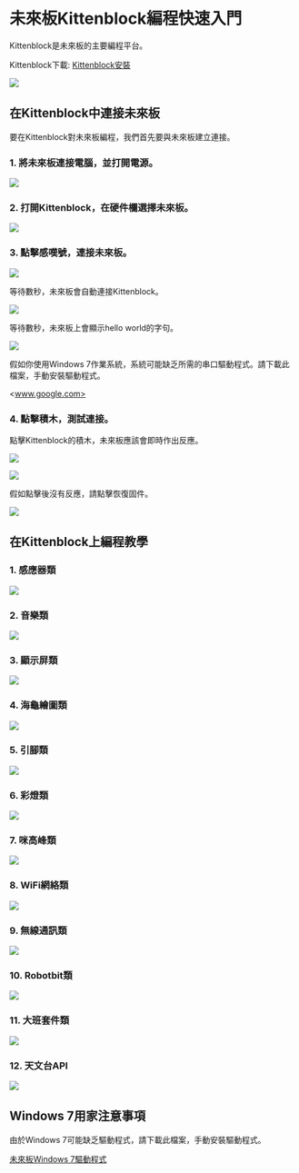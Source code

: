 # 未來板Kittenblock編程快速入門

Kittenblock是未來板的主要編程平台。

Kittenblock下載: [Kittenblock安裝](../KittenBlock/kittenblockGreen.md)

![](../functional_module/PWmodules/images/kbbanner.png)

## 在Kittenblock中連接未來板

要在Kittenblock對未來板編程，我們首先要與未來板建立連接。

### 1. 將未來板連接電腦，並打開電源。

![](./images/usb.png)

### 2. 打開Kittenblock，在硬件欄選擇未來板。

![](./images/kittenblock1.png)

### 3. 點擊感嘆號，連接未來板。

![](./images/kittenblock2.png)

等待數秒，未來板會自動連接Kittenblock。

![](./images/kittenblock3.png)

等待數秒，未來板上會顯示hello world的字句。

![](./images/kittenblock4.jpg)

假如你使用Windows 7作業系統，系統可能缺乏所需的串口驅動程式。請下載此檔案，手動安裝驅動程式。

<www.google.com>

### 4. 點擊積木，測試連接。

點擊Kittenblock的積木，未來板應該會即時作出反應。

![](./images/kittenblock5.png)

![](./images/kittenblock6.jpg)

假如點擊後沒有反應，請點擊恢復固件。

![](./images/kittenblock7.png)

## 在Kittenblock上編程教學

### 1. 感應器類

![](./images/sensors.png)

### 2. 音樂類

![](./images/buzzer.png)

### 3. 顯示屏類

![](./images/screen.png)

### 4. 海龜繪圖類

![](./images/turtle.png)

### 5. 引腳類

![](./images/gpio.png)

### 6. 彩燈類

![](./images/neopixel.png)

### 7. 咪高峰類

![](./images/microphone.png)

### 8. WiFi網絡類

![](./images/wifi.png)

### 9. 無線通訊類

![](./images/radio.png)

### 10. Robotbit類

![](./images/robotbit.png)

### 11. 大班套件類

![](./images/sensorkit.png)

### 12. 天文台API

![](./images/hko.png)

## Windows 7用家注意事項

由於Windows 7可能缺乏驅動程式，請下載此檔案，手動安裝驅動程式。

[未來板Windows 7驅動程式]( https://drive.google.com/file/d/1Ldx1baDITzg-bHGvWpbgyQ0NdWDFdGD4/view?usp=sharing)